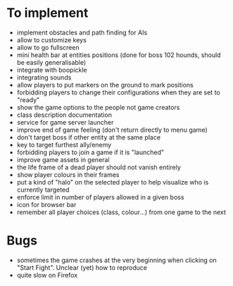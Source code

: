 # To implement

- implement obstacles and path finding for AIs
- allow to customize keys
- allow to go fullscreen
- mini health bar at entities positions (done for boss 102 hounds, should be easily generalisable)
- integrate with boopickle
- integrating sounds
- allow players to put markers on the ground to mark positions
- forbidding players to change their configurations when they are set to "ready"
- show the game options to the people not game creators
- class description documentation
- service for game server launcher
- improve end of game feeling (don't return directly to menu game)
- don't target boss if other entity at the same place
- key to target furthest ally/enemy
- forbidding players to join a game if it is "launched"
- improve game assets in general
- the life frame of a dead player should not vanish entirely
- show player colours in their frames
- put a kind of "halo" on the selected player to help visualize who is currently targeted
- enforce limit in number of players allowed in a given boss
- icon for browser bar
- remember all player choices (class, colour...) from one game to the next

# Bugs

- sometimes the game crashes at the very beginning when clicking on "Start Fight". Unclear (yet) how to reproduce
- quite slow on Firefox
